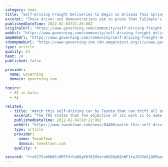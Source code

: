 ```yaml
---
category: news
title: "Self-Driving Freight Deliveries to Begin in Arizona This Spring"
excerpt: "These driver-out demonstrations aim to prove that TuSimple's artificial intelligence autonomous driving technology ... in a statement. In the self-driving technology world, there are five levels of autonomy. At Level 4, no human is required to be in ..."
publishedDateTime: 2022-02-03T21:26:00Z
originalUrl: "https://www.governing.com/community/self-driving-freight-deliveries-to-begin-in-arizona-this-spring"
webUrl: "https://www.governing.com/community/self-driving-freight-deliveries-to-begin-in-arizona-this-spring"
ampWebUrl: "https://www.governing.com/community/self-driving-freight-deliveries-to-begin-in-arizona-this-spring?_amp=true"
cdnAmpWebUrl: "https://www-governing-com.cdn.ampproject.org/c/s/www.governing.com/community/self-driving-freight-deliveries-to-begin-in-arizona-this-spring?_amp=true"
type: article
quality: 24
heat: 24
published: false

provider:
  name: Governing
  domain: governing.com

topics:
  - AI in Autos
  - AI

related:
  - title: "Watch this self-driving car by Toyota that can drift all on its own"
    excerpt: "The TRI states that the objective of its work is to make autonomous vehicles more capable, and therefore safer, in scenarios such as driving on black ice or avoiding sudden obstacles. \"At TRI, our goal is to use advanced technologies that augment and ..."
    publishedDateTime: 2022-02-04T10:22:00Z
    webUrl: "https://www.tweaktown.com/news/84400/watch-this-self-driving-car-by-toyota-that-can-drift-all-on-its-own/index.html"
    type: article
    provider:
      name: TweakTown
      domain: tweaktown.com
    quality: 4

secured: "Y+x627SvbKNdCc8M7FVrCw6QyK6fdZHSe+o0S09yNZxNF1rwJGV5ASjQ6Raar9EI0XgDoT+2JK+koJpMQTMZA1My87PK0HzAfiA/p5OjLsoEcM8Zi5mWVTas5HcFrA5LfdkzYVR9WQ1Dw4708bDRr+ovMrzYuscenkbze12VcsMvkanOlkRla6lnuLcT1cNP+wBfEYS1sB2X1AHO95NFanBeTLHPF09kb0uVQuwzsPvs31iyXKJQXh/nAnb0DZxtH/1mN2jvD+BCPfewyywF35z0Rwre2czmCN9xyGuKcAB3UZPh8LPeizXzBRPAuE7weBPOyWZG0YaviFbTLfKK8tmTYcseKc4luIIOUzOCzBQ=;rbo+PUlj56x66VANp6vkQw=="
---
```


